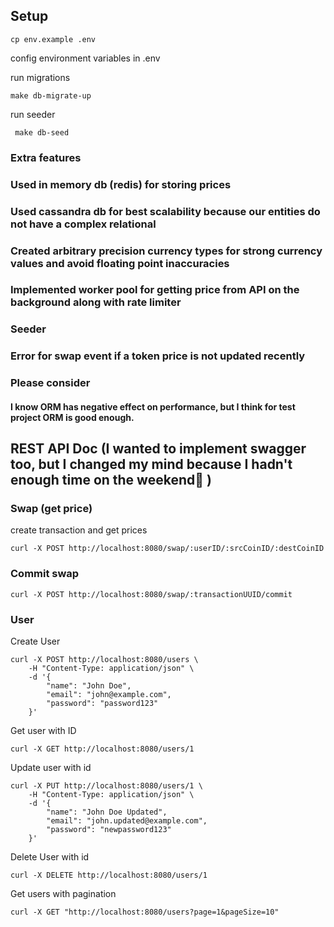 ## Setup 
```
cp env.example .env
```
config environment variables in .env 

run migrations
```
make db-migrate-up
```

run seeder
```
 make db-seed
```
### Extra features
### Used in memory db (redis) for storing prices
### Used cassandra db for best scalability because our entities do not have a complex relational
### Created arbitrary precision currency types for strong currency values and avoid floating point inaccuracies
### Implemented worker pool for getting price from API on the background along with rate limiter
### Seeder 
### Error for swap event if a token price is not updated recently

### Please consider
#### I know ORM has negative effect on performance, but I think for test project ORM is good enough.


## REST API Doc (I wanted to implement swagger too, but I changed my mind because I hadn't enough time on the weekend🥴 )
### Swap (get price)
create transaction and get prices
```
curl -X POST http://localhost:8080/swap/:userID/:srcCoinID/:destCoinID
``` 
### Commit swap 
```
curl -X POST http://localhost:8080/swap/:transactionUUID/commit
```


### User
Create User 
```
curl -X POST http://localhost:8080/users \
    -H "Content-Type: application/json" \
    -d '{
        "name": "John Doe",
        "email": "john@example.com",
        "password": "password123"
    }'
```

Get user with ID 

```
curl -X GET http://localhost:8080/users/1
```


Update user with id 
```
curl -X PUT http://localhost:8080/users/1 \
    -H "Content-Type: application/json" \
    -d '{
        "name": "John Doe Updated",
        "email": "john.updated@example.com",
        "password": "newpassword123"
    }'
```


Delete User with id
```
curl -X DELETE http://localhost:8080/users/1
```


Get users with pagination 
```
curl -X GET "http://localhost:8080/users?page=1&pageSize=10"
```